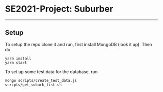 # SE2021-Project: Suburber
---

## Setup
To setup the repo clone it and run, first install MongoDB (look it up). Then
do

```
yarn install
yarn start
```

To set up some test data for the database, run

```
mongo scripts/create_test_data.js
scripts/get_suburb_list.sh
```
